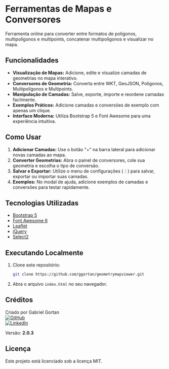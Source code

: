 # Ferramentas de Mapas e Conversores

Ferramenta online para converter entre formatos de polígonos, multipolígonos e multipoints, concatenar multipolígonos e visualizar no mapa.

## Funcionalidades

- **Visualização de Mapas:** Adicione, edite e visualize camadas de geometrias no mapa interativo.
- **Conversores de Geometria:** Converta entre WKT, GeoJSON, Polígonos, Multipolígonos e Multipoints.
- **Manipulação de Camadas:** Salve, exporte, importe e reordene camadas facilmente.
- **Exemplos Práticos:** Adicione camadas e conversões de exemplo com apenas um clique.
- **Interface Moderna:** Utiliza Bootstrap 5 e Font Awesome para uma experiência intuitiva.

## Como Usar

1. **Adicionar Camadas:** Use o botão "+" na barra lateral para adicionar novas camadas ao mapa.
2. **Converter Geometrias:** Abra o painel de conversores, cole sua geometria e escolha o tipo de conversão.
3. **Salvar e Exportar:** Utilize o menu de configurações (⋮) para salvar, exportar ou importar suas camadas.
4. **Exemplos:** No modal de ajuda, adicione exemplos de camadas e conversões para testar rapidamente.

## Tecnologias Utilizadas

- [Bootstrap 5](https://getbootstrap.com/)
- [Font Awesome 6](https://fontawesome.com/)
- [Leaflet](https://leafletjs.com/)
- [jQuery](https://jquery.com/)
- [Select2](https://select2.org/)

## Executando Localmente

1. Clone este repositório:
    ```sh
    git clone https://github.com/ggortan/geometrymapviewer.git
    ```
2. Abra o arquivo `index.html` no seu navegador.

## Créditos

Criado por Gabriel Gortan  
[![GitHub](https://img.shields.io/badge/GitHub-ggortan-black?logo=github)](https://github.com/ggortan)  
[![LinkedIn](https://img.shields.io/badge/LinkedIn-gabrielgortan-blue?logo=linkedin)](https://linkedin.com/in/gabrielgortan)

Versão: **2.0.3**

## Licença

Este projeto está licenciado sob a licença MIT.